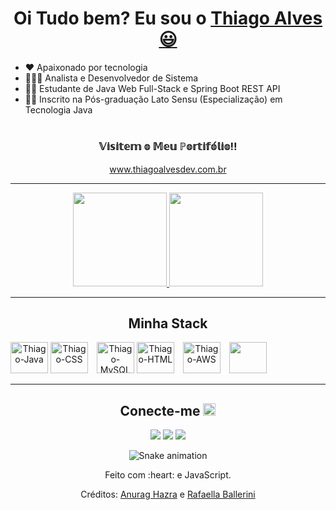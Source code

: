 <div>
  <h1 align="center">
    Oi Tudo bem? Eu sou o 
    <a href="https://www.linkedin.com/in/thiagodev-alves/">Thiago Alves 😃️</a>
  </h1>

- :heart: Apaixonado por tecnologia
- 🧑🏻‍💻 Analista e Desenvolvedor de Sistema
- :man_student: Estudante de Java Web Full-Stack e Spring Boot REST API
- :man_student: Inscrito na Pós-graduação Lato Sensu (Especialização) em Tecnologia Java
</div>
 <h1></h1>
<div align="center">
  <h3>𝕍𝕚𝕤𝕚𝕥𝕖𝕞 𝕠 𝕄𝕖𝕦 ℙ𝕠𝕣𝕥𝕚𝕗𝕠́𝕝𝕚𝕠‼️</h3>
<a href="https:www.thiagoalvesdev.com.br"> www.thiagoalvesdev.com.br<a/>
</div>
<div align="center">
<hr>
  <a href="https://github.com/thiagoalves96">
    <img height="150em"src="https://github-readme-stats.vercel.app/api?username=thiagoalves96&count_private=true&include_all_commits=true&show_icons=true&theme=dracula&hide_border=false&show_owner=true"/>
    <img height="150em" src="https://github-readme-stats.vercel.app/api/top-langs/?username=thiagoalves96&theme=dracula&hide_border=false&&layout=compact"/> 
    </a>
  <hr/>
</div>


<h2 align="center">Minha Stack</h2>
<div style="display:inline-block" align="center"> 
  <a href="https://github.com/thiagoalves96/Java" target="_blank"><img alt="Thiago-Java" height="50" width="60" src="https://cdn.jsdelivr.net/gh/devicons/devicon/icons/java/java-original-wordmark.svg" /></a>
  <a href="https://github.com/thiagoalves96/CSS" target="_blank"><img alt="Thiago-CSS" height="50" width="60" src="https://cdn.jsdelivr.net/gh/devicons/devicon/icons/css3/css3-original-wordmark.svg" style="margin-right: 10px;" /></a>
  <a href="https://github.com/thiagoalves96/MySQL" target="_blank"><img alt="Thiago-MySQL" height="50" width="60" src="https://cdn.jsdelivr.net/gh/devicons/devicon/icons/mysql/mysql-original-wordmark.svg" /></a>
  <a href="https://github.com/thiagoalves96/HTML" target="_blank"><img alt="Thiago-HTML" height="50" width="60" src="https://cdn.jsdelivr.net/gh/devicons/devicon/icons/html5/html5-original-wordmark.svg" style="margin-right: 10px;" /></a>
  <a href="https://github.com/thiagoalves96/AWS" target="_blank"><img alt="Thiago-AWS" height="50" width="60" src="https://cdn.jsdelivr.net/gh/devicons/devicon/icons/amazonwebservices/amazonwebservices-original-wordmark.svg" style="margin-right: 10px;" /></a>
   <a href="https://github.com/thiagoalves96/AWS" target="_blank"><img height="50" width="60" src="https://cdn.jsdelivr.net/gh/devicons/devicon@latest/icons/docker/docker-original-wordmark.svg" /></a>
</div>




 
 ------------------

<div> 
<h2 align="center">Conecte-me <img src="https://media0.giphy.com/media/jqNPzdTTxQfOgOqpO4/source.gif" width="20"></h2>
<div/>
<div align="center">
  <a href="https://www.linkedin.com/in/thiagodev-alves/" target="_blank"> <img src="https://img.shields.io/badge/-LinkedIn-%230077B5?style=for-the-badge&logo=linkedin&logoColor=white" target="_blank"></a>
  <a href="https://wa.me/5511992459507?text=Ol%C3%A1+peguei+o+seu+contato+pelo+GitHub%21" target="_blank"><img src="https://img.shields.io/badge/WhatsApp-25D366?style=for-the-badge&logo=whatsapp&logoColor=white" target="_blank"></a> 
  <a href="mailto:thiagodev22@hotmail.com"><img src="https://img.shields.io/badge/-Gmail-%23333?style=for-the-badge&logo=gmail&logoColor=white" target="_blank"></a>
</div>

<div align="center">

  ![Snake animation](https://github.com/danielbped/danielbped/blob/output/github-contribution-grid-snake.svg)
  
</div>

<div align="center">
  <p>Feito com :heart: e JavaScript.</p>
  <p>Créditos: <a href="https://github.com/anuraghazra/github-readme-stats">Anurag Hazra</a> e <a href="https://github.com/rafaballerini">Rafaella Ballerini</a></p>
</div>
